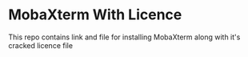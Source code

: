 # MobaXterm With Licence
 This repo contains link and file for installing MobaXterm along with it's cracked licence file
